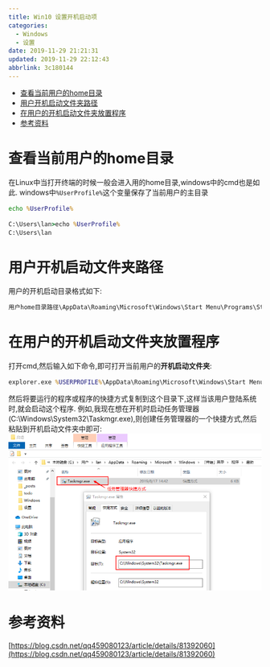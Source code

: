 ```yaml
---
title: Win10 设置开机启动项
categories: 
  - Windows
  - 设置
date: 2019-11-29 21:21:31
updated: 2019-11-29 22:12:43
abbrlink: 3c180144
---
```

<div id='my_toc'>

- [查看当前用户的home目录](/blog/3c180144/#查看当前用户的home目录)
- [用户开机启动文件夹路径](/blog/3c180144/#用户开机启动文件夹路径)
- [在用户的开机启动文件夹放置程序](/blog/3c180144/#在用户的开机启动文件夹放置程序)
- [参考资料](/blog/3c180144/#参考资料)

</div>
<!--more-->
<script>if (navigator.platform.search('arm')==-1){document.getElementById('my_toc').style.display = 'none';}</script>

<!--end-->
# 查看当前用户的home目录 #
在Linux中当打开终端的时候一般会进入用的home目录,windows中的cmd也是如此.
windows中`%UserProfile%`这个变量保存了当前用户的主目录
```cmd
echo %UserProfile%
```
```cmd
C:\Users\lan>echo %UserProfile%
C:\Users\lan
```
# 用户开机启动文件夹路径 #
用户的开机启动目录格式如下:
```cmd
用户home目录路径\AppData\Roaming\Microsoft\Windows\Start Menu\Programs\Startup
```
# 在用户的开机启动文件夹放置程序 #
打开cmd,然后输入如下命令,即可打开当前用户的**开机启动文件夹**:
```cmd
explorer.exe %USERPROFILE%\AppData\Roaming\Microsoft\Windows\Start Menu\Programs\Startup
```
然后将要运行的程序或程序的快捷方式复制到这个目录下,这样当该用户登陆系统时,就会启动这个程序.
例如,我现在想在开机时启动任务管理器(C:\Windows\System32\Taskmgr.exe),则创建任务管理器的一个快捷方式,然后粘贴到开机启动文件夹中即可:
![图片](https://raw.githubusercontent.com/lanlan2017/images/master/Windows/Setting/Startup/0.png)

<div style='display:none'>
Windows/Setting/Startup/
</div>

# 参考资料 #
[https://blog.csdn.net/qq459080123/article/details/81392060](https://blog.csdn.net/qq459080123/article/details/81392060)
